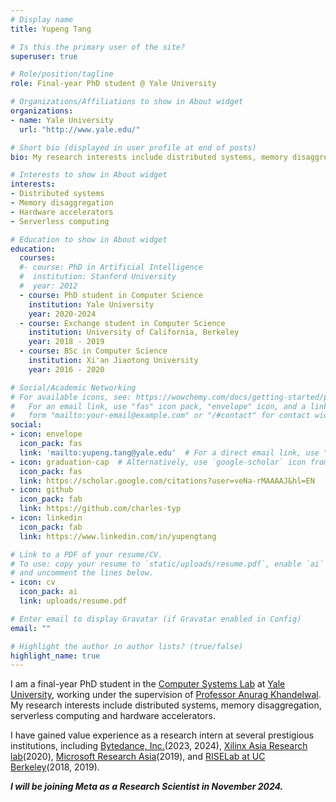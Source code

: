 ```yaml
---
# Display name
title: Yupeng Tang

# Is this the primary user of the site?
superuser: true

# Role/position/tagline
role: Final-year PhD student @ Yale University

# Organizations/Affiliations to show in About widget
organizations:
- name: Yale University
  url: "http://www.yale.edu/"

# Short bio (displayed in user profile at end of posts)
bio: My research interests include distributed systems, memory disaggregation and hardware accelerators.

# Interests to show in About widget
interests:
- Distributed systems
- Memory disaggregation
- Hardware accelerators
- Serverless computing

# Education to show in About widget
education:
  courses:
  #- course: PhD in Artificial Intelligence
  #  institution: Stanford University
  #  year: 2012
  - course: PhD student in Computer Science
    institution: Yale University
    year: 2020-2024
  - course: Exchange student in Computer Science
    institution: University of California, Berkeley
    year: 2018 - 2019
  - course: BSc in Computer Science
    institution: Xi'an Jiaotong University
    year: 2016 - 2020

# Social/Academic Networking
# For available icons, see: https://wowchemy.com/docs/getting-started/page-builder/#icons
#   For an email link, use "fas" icon pack, "envelope" icon, and a link in the
#   form "mailto:your-email@example.com" or "/#contact" for contact widget.
social:
- icon: envelope
  icon_pack: fas
  link: 'mailto:yupeng.tang@yale.edu'  # For a direct email link, use "mailto:test@example.org".
- icon: graduation-cap  # Alternatively, use `google-scholar` icon from `ai` icon pack
  icon_pack: fas
  link: https://scholar.google.com/citations?user=veNa-rMAAAAJ&hl=EN
- icon: github
  icon_pack: fab
  link: https://github.com/charles-typ
- icon: linkedin
  icon_pack: fab
  link: https://www.linkedin.com/in/yupengtang

# Link to a PDF of your resume/CV.
# To use: copy your resume to `static/uploads/resume.pdf`, enable `ai` icons in `params.toml`, 
# and uncomment the lines below.
- icon: cv
  icon_pack: ai
  link: uploads/resume.pdf

# Enter email to display Gravatar (if Gravatar enabled in Config)
email: ""

# Highlight the author in author lists? (true/false)
highlight_name: true
---
```


I am a final-year PhD student in the [Computer Systems Lab](http://csl.yale.edu/) at [Yale University](https://www.yale.edu), working under the supervision of [Professor Anurag Khandelwal](http://anuragkhandelwal.com). My research interests include distributed systems, memory disaggregation, serverless computing and hardware accelerators. 

I have gained value experience as a research intern at several prestigious institutions, including [Bytedance, Inc.](https://www.bytedance.com/en/)(2023, 2024), [Xilinx Asia Research lab](https://www.xilinx.com/products/silicon-devices/fpga.html)(2020), [Microsoft Research Asia](https://www.microsoft.com/en-us/research/lab/microsoft-research-asia/)(2019), and [RISELab at UC Berkeley](https://rise.cs.berkeley.edu/)(2018, 2019).

_____I will be joining Meta as a Research Scientist in November 2024._____





